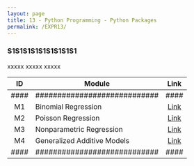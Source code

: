 ```yaml
---
layout: page
title: 13 - Python Programming - Python Packages
permalink: /EXPR13/
---
```


<h3>S1S1S1S1S1S1S1S1S1</h3>

xxxxx xxxxx xxxxx

| ID | Module                     |Link|
|:--:|----------------------------|:--:|
|####|############################|####|
| M1 | Binomial Regression        |[Link](/03-MSDS-Courses/MSDS09/M1/)|
| M2 | Poisson Regression         |[Link](/03-MSDS-Courses/MSDS09/M2/)|
| M3 | Nonparametric Regression   |[Link](/03-MSDS-Courses/MSDS09/M3/)|
| M4 | Generalized Additive Models|[Link](/03-MSDS-Courses/MSDS09/M4/)|
|####|############################|####|

